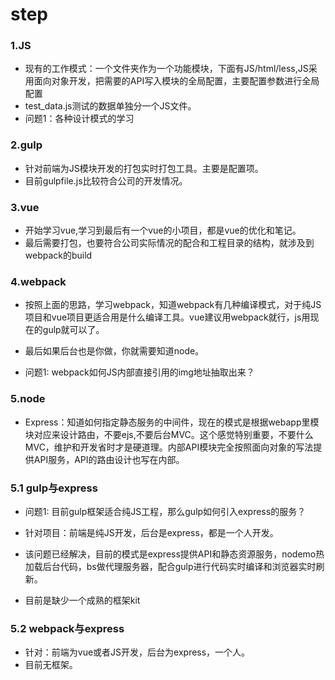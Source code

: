 # step

### 1.JS

* 现有的工作模式：一个文件夹作为一个功能模块，下面有JS/html/less,JS采用面向对象开发，把需要的API写入模块的全局配置，主要配置参数进行全局配置
* test_data.js测试的数据单独分一个JS文件。
* 问题1：各种设计模式的学习

### 2.gulp

* 针对前端为JS模块开发的打包实时打包工具。主要是配置项。
* 目前gulpfile.js比较符合公司的开发情况。

### 3.vue

* 开始学习vue,学习到最后有一个vue的小项目，都是vue的优化和笔记。
* 最后需要打包，也要符合公司实际情况的配合和工程目录的结构，就涉及到webpack的build

### 4.webpack

* 按照上面的思路，学习webpack，知道webpack有几种编译模式，对于纯JS项目和vue项目更适合用是什么编译工具。vue建议用webpack就行，js用现在的gulp就可以了。
* 最后如果后台也是你做，你就需要知道node。

* 问题1: webpack如何JS内部直接引用的img地址抽取出来？


### 5.node

* Express：知道如何指定静态服务的中间件，现在的模式是根据webapp里模块对应来设计路由，不要ejs,不要后台MVC。这个感觉特别重要，不要什么MVC，维护和开发省时才是硬道理。内部API模块完全按照面向对象的写法提供API服务，API的路由设计也写在内部。

### 5.1 gulp与express
* 问题1: 目前gulp框架适合纯JS工程，那么gulp如何引入express的服务？

* 针对项目：前端是纯JS开发，后台是express，都是一个人开发。
* 该问题已经解决，目前的模式是express提供API和静态资源服务，nodemo热加载后台代码，bs做代理服务器，配合gulp进行代码实时编译和浏览器实时刷新。
* 目前是缺少一个成熟的框架kit

### 5.2 webpack与express

* 针对：前端为vue或者JS开发，后台为express，一个人。
* 目前无框架。


